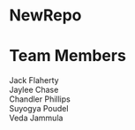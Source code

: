 # NewRepo


**Team Members**<br>
=======
Jack Flaherty<br>
Jaylee Chase<br>
Chandler Phillips<br>
Suyogya Poudel<br>
Veda Jammula<br>

